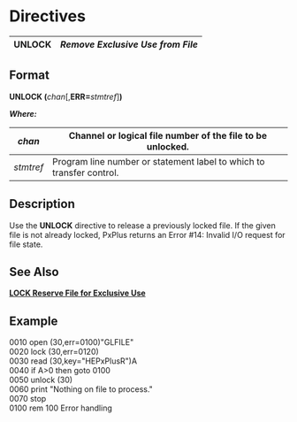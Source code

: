# Directives 

**UNLOCK** |  **_Remove Exclusive Use from File_**  
---|---  
  
##  Format

**UNLOCK (**_chan_[,**ERR=**_stmtref_]**)**

**_Where:_**

_chan_ |  Channel or logical file number of the file to be unlocked.  
---|---  
_stmtref_ |  Program line number or statement label to which to transfer control.  
  
##  Description

Use the **UNLOCK** directive to release a previously locked file. If the given file is not already locked, PxPlus returns an Error #14: Invalid I/O request for file state.

##  See Also

[**LOCK Reserve File for Exclusive Use**](lock.md)

##  Example

0010 open (30,err=0100)"GLFILE"  
0020 lock (30,err=0120)  
0030 read (30,key="HEPxPlusR")A  
0040 if A>0 then goto 0100  
0050 unlock (30)  
0060 print "Nothing on file to process."  
0070 stop  
0100 rem 100 Error handling
